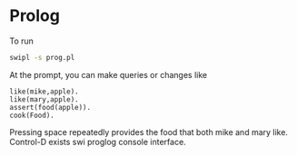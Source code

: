 # Prolog

To run

```bash
swipl -s prog.pl
```

At the prompt, you can make queries or changes like
```
like(mike,apple).
like(mary,apple).
assert(food(apple)).
cook(Food).
```
Pressing space repeatedly provides the food that both mike and mary like.  Control-D exists swi proglog console interface.
